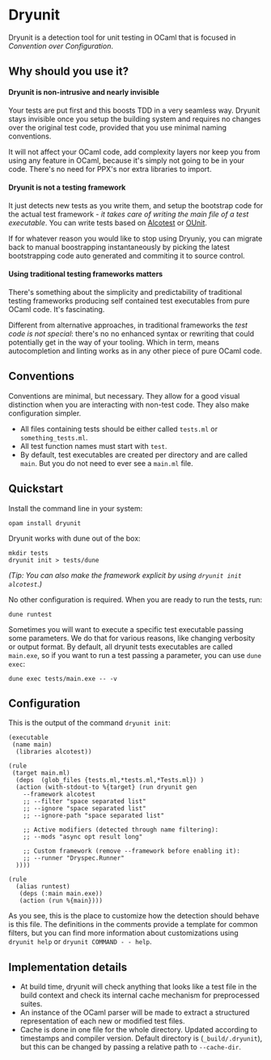 # Dryunit

Dryunit is a detection tool for unit testing in OCaml that is focused in *Convention over Configuration*.



## Why should you use it?

#### Dryunit is non-intrusive and nearly invisible

Your tests are put first and this boosts TDD in a very seamless way. Dryunit stays invisible once you setup the building system and requires no changes over the original test code, provided that you use minimal naming conventions.

It will not affect your OCaml code, add complexity layers nor keep you from using any feature in OCaml, because it's simply not going to be in your code. There's no need for PPX's nor extra libraries to import.



#### Dryunit is not a testing framework

It just detects new tests as you write them, and setup the bootstrap code for the actual test framework - *it takes care of writing the main file of a test executable*. You can write tests based on [Alcotest][] or [OUnit][].

If for whatever reason you would like to stop using Dryuniy, you can migrate back to manual boostrapping instantaneously by picking the latest bootstrapping code auto generated and commiting it to source control.



#### Using traditional testing frameworks matters

There's something about the simplicity and predictability of traditional testing frameworks producing self contained test executables from pure OCaml code. It's fascinating.

Different from alternative approaches, in traditional frameworks the *test code is not special*: there's no no enhanced syntax or rewriting that could potentially get in the way of your tooling. Which in term, means autocompletion and linting works as in any other piece of pure OCaml code.


## Conventions

Conventions are minimal, but necessary. They allow for a good visual distinction when you are interacting with non-test code. They also make configuration simpler.

- All files containing tests should be either called `tests.ml` or `something_tests.ml`.
- All test function names must start with `test`.
- By default, test executables are created per directory and are called `main`. But you do not need to ever see a `main.ml` file.


## Quickstart

Install the command line in your system:

```
opam install dryunit
```

Dryunit works with dune out of the box:

```
mkdir tests
dryunit init > tests/dune
```

*(Tip: You can also make the framework explicit by using `dryunit init alcotest`.)*



No other configuration is required. When you are ready to run the tests, run:

````
dune runtest
````



Sometimes you will want to execute a specific test executable passing some parameters. We do that for various reasons, like changing verbosity or output format. By default, all dryunit tests executables are called `main.exe`, so if you want to run a test passing a parameter, you can use `dune exec`:

```
dune exec tests/main.exe -- -v
```



## Configuration

This is the output of the command `dryunit init`:

```
(executable
 (name main)
  (libraries alcotest))

(rule
 (target main.ml)
  (deps  (glob_files {tests.ml,*tests.ml,*Tests.ml}) )
  (action (with-stdout-to %{target} (run dryunit gen
    --framework alcotest
    ;; --filter "space separated list"
    ;; --ignore "space separated list"
    ;; --ignore-path "space separated list"

    ;; Active modifiers (detected through name filtering):
    ;; --mods "async opt result long"

    ;; Custom framework (remove --framework before enabling it):
    ;; --runner "Dryspec.Runner"
  ))))

(rule
  (alias runtest)
   (deps (:main main.exe))
   (action (run %{main})))
```

As you see, this is the place to customize how the detection should behave is this file. The definitions in the comments provide a template for common filters, but you can find more information about customizations using `dryunit help` or `dryunit COMMAND - - help`.


## Implementation details

- At build time, dryunit will check anything that looks like a test file in the build context and check its internal cache mechanism for preprocessed suites.
- An instance of the OCaml parser will be made to extract a structured representation of each new or modified test files.
- Cache is done in one file for the whole directory. Updated according to timestamps and compiler version. Default directory is (`_build/.dryunit`), but this can be changed by passing a relative path to `--cache-dir`.



[alcotest]: https://github.com/mirage/alcotest
[ounit]: http://ounit.forge.ocamlcore.org/documentation.html
